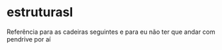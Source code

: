 # estruturasI
Referência para as cadeiras seguintes e para eu não ter que andar com pendrive por aí
